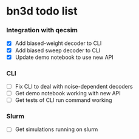 # bn3d todo list

### Integration with qecsim
- [x] Add biased-weight decoder to CLI
- [x] Add biased sweep decoder to CLI
- [x] Update demo notebook to use new API

### CLI
- [ ] Fix CLI to deal with noise-dependent decoders
- [ ] Get demo notebook working with new API
- [ ] Get tests of CLI run command working

### Slurm
- [ ] Get simulations running on slurm
